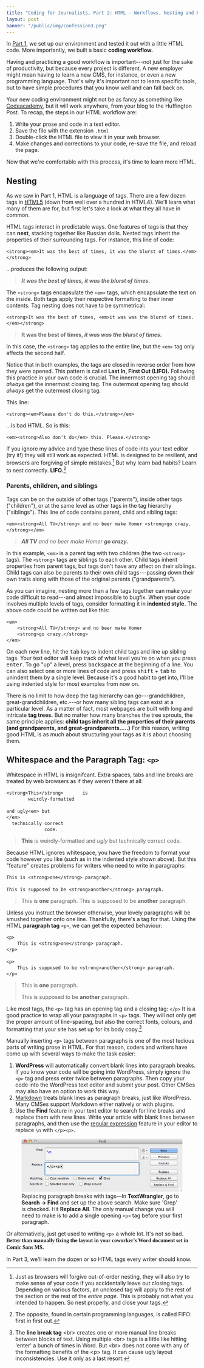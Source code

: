```yaml
---
title: "Coding for Journalists, Part 2: HTML — Workflows, Nesting and Paragraphs"
layout: post
banner: "/public/img/confession3.png"
---
```


In [Part 1](/2014/coding-for-journalists-p1/), we set up our environment and tested it out with a little HTML code. More importantly, we built a basic **coding workflow.**

Having and practicing a good workflow is important---not just for the sake of productivity, but because every project is different. A new employer might mean having to learn a new CMS, for instance, or even a new programming language. That's why it's important not to learn specific tools, but to have simple procedures that you know well and can fall back on.

<!--more-->

Your new coding environment might not be as fancy as something like [Codeacademy](http://www.codecademy.com), but it will work anywhere, from your blog to the Huffington Post. To recap, the steps in our HTML workflow are:

1. Write your prose and code in a text editor.
2. Save the file with the extension `.html`
3. Double-click the HTML file to view it in your web browser.
4. Make changes and corrections to your code, re-save the file, and reload the page.

Now that we're comfortable with this process, it's time to learn more HTML.

## Nesting

As we saw in Part 1, HTML is a language of tags. There are a few dozen tags in [HTML5](https://developer.mozilla.org/en/docs/Web/Guide/HTML/HTML5/HTML5_element_list) (down from well over a hundred in HTML4). We'll learn what many of them are for, but first let's take a look at what they all have in common.

HTML tags interact in predictable ways. One features of tags is that they can **nest**, stacking together like Russian dolls. Nested tags inherit the properties of their surrounding tags. For instance, this line of code:

    <strong><em>It was the best of times, it was the blurst of times.</em></strong>

...produces the following output:

><strong><em>It was the best of times, it was the blurst of times.</em></strong>

The `<strong>` tags encapsulate the `<em>` tags, which encapsulate the text on the inside. Both tags apply their respective formatting to their inner contents. Tag nesting does not have to be symmetrical:

    <strong>It was the best of times, <em>it was was the blurst of times.</em></strong>

><strong>It was the best of times, <em>it was was the blurst of times.</em></strong>

In this case, the `<strong>` tag applies to the entire line, but the `<em>` tag only affects the second half.

Notice that in both examples, the tags are closed in reverse order from how they were opened. This pattern is called **Last In, First Out (LIFO).** Following this practice in your own code is crucial. The innermost opening tag should *always* get the innermost closing tag. The outermost opening tag should *always* get the outermost closing tag.

This line:

    <strong><em>Please don't do this.</strong></em>

...is bad HTML. So is this:

    <em><strong>Also don't do</em> this. Please.</strong>

If you ignore my advice and type these lines of code into your text editor (try it!) they will still work as expected. HTML is designed to be resilient, and browsers are forgiving of simple mistakes.[^nesting] But why learn bad habits? Learn to nest correctly. **LIFO.**[^fifo]

### Parents, children, and siblings

Tags can be on the outside of other tags ("parents"), inside other tags ("children"), or at the same level as other tags in the tag hierarchy ("siblings"). This line of code contains parent, child and sibling tags:

    <em><strong>All TV</strong> and no beer make Homer <strong>go crazy.</strong></em>

><em><strong>All TV</strong> and no beer make Homer <strong>go crazy.</strong></em>

In this example, `<em>` is a parent tag with two children (the two `<strong>` tags). The `<strong>` tags are siblings to each other. Child tags inherit properties from parent tags, but tags don't have any affect on their siblings. Child tags can also be parents to their own child tags---passing down their own traits along with those of the original parents ("grandparents").

As you can imagine, nesting more than a few tags together can make your code  difficult to read---and almost impossible to bugfix. When your code involves multiple levels of tags, consider formatting it in **indented style.** The above code could be written out like this:

    <em>
        <strong>All TV</strong> and no beer make Homer
        <strong>go crazy.</strong>
    </em>

On each new line, hit the <kbd>tab</kbd> key to indent child tags and line up sibling tags. Your text editor will keep track of what level you're on when you press <kbd>enter</kbd>. To go "up" a level, press <kbd>backspace</kbd> at the beginning of a line. You can also select one or more lines of code and press <kbd>shift</kbd> + <kbd>tab</kbd> to unindent them by a single level. Because it's a good habit to get into, I'll be using indented style for most examples from now on.


There is no limit to how deep the tag hierarchy can go---grandchildren, great-grandchildren, etc.---or how many sibling tags can exist at a particular level. As a matter of fact, most webpages are built with long and intricate **tag trees.** But no matter how many branches the tree sprouts, the same principle applies: **child tags inherit all the properties of their parents (and grandparents, and great-grandparents.....)** For this reason, writing good HTML is as much about structuring your tags as it is about choosing them.


## Whitespace and the Paragraph Tag: `<p>`

Whitespace in HTML is insignifcant. Extra spaces, tabs and line breaks are treated by web browsers as if they weren't there at all:

    <strong>This</strong>       is
            weirdly-formatted

    and ugly<em> but
    </em>            
      technically correct
                  code.

<blockquote><strong>This</strong> is weirdly-formatted and <em>ugly</em> but technically correct code.</blockquote>

Because HTML ignores whitespace, you have the freedom to format your code however you like (such as in the indented style shown above). But this "feature" creates problems for writers who need to write in paragraphs:

    This is <strong>one</strong> paragraph.

    This is supposed to be <strong>another</strong> paragraph.
  
<blockquote>This is <strong>one</strong> paragraph. This is supposed to be <strong>another</strong> paragraph.</blockquote>

Unless you instruct the browser otherwise, your lovely  paragraphs will be smushed together onto one line. Thankfully, there's a tag for that. Using the HTML **paragraph tag** `<p>`, we can get the expected behaviour:

    <p>
        This is <strong>one</strong> paragraph.
    </p>
    
    <p>
        This is supposed to be <strong>another</strong> paragraph.
    </p>

<blockquote><p>This is <strong>one</strong> paragraph.</p><p>This is supposed to be <strong>another</strong> paragraph.</p></blockquote>

Like most tags, the `<p>` tag has an opening tag and a closing tag: `</p>` It is a good practice to wrap all your paragraphs in `<p>` tags. They will not only get the proper amount of line-spacing, but also the correct fonts, colours, and formatting that your site has set up for its body copy.[^br]

Manually inserting `<p>` tags between paragraphs is one of the most tedious parts of writing prose in HTML. For that reason, coders and writers have come up with several ways to make the task easier: 

1. **WordPress** will automatically convert blank lines into paragraph breaks. If you know your code will be going into WordPress, simply ignore the `<p>` tag and press enter twice between paragraphs. Then copy your code into the WordPress text editor and submit your post. Other CMSes may also have an option to work this way.
2. [Markdown](http://bywordapp.com/markdown/guide.html) treats blank lines as paragraph breaks, just like WordPress. Many CMSes support Markdown either natively or with plugins.
3. Use the **Find** feature in your text editor to search for line breaks and replace them with new lines. Write your article with blank lines between paragraphs, and then use the [regular expression](http://regex.bastardsbook.com) feature in your editor to replace `\n` with `</p><p>`.

<figure>
    <img src="/public/img/regexp.png">
    <figcaption><span class="elegant">Replacing paragraph breaks with tags&mdash;</span>In <strong>TextWrangler</strong>, go to <strong>Search -> Find</strong> and set up the above search. Make sure 'Grep' is checked. Hit <strong>Replace All</strong>. The only manual change you will need to make is to add a single opening <code>&lt;p&gt;</code> tag before your first paragraph.</figcaption>
</figure>

Or alternatively, just get used to writing `<p>` a whole lot. It's not so bad. <span style="font-family: 'comic sans ms'"><strong>Better than manually fixing the layout in your coworker's Word document set in Comic Sans MS.</strong></span>

In Part 3, we'll learn the dozen or so HTML tags every writer should know.

[^fifo]: The opposite, found in certain programming languages, is called FIFO: first in first out.


[^nesting]: Just as browsers will forgive out-of-order nesting, they will also try to make sense of your code if you accidentally leave out closing tags. Depending on various factors, an unclosed tag will apply to the rest of the section or the rest of the *entire page*. This is probably not what you intended to happen. So nest properly, and close your tags.

[^br]: The **line break tag** &lt;br&gt; creates one or more manual line breaks between blocks of text. Using multiple &lt;br&gt; tags is a little like hitting 'enter' a bunch of times in Word. But &lt;br&gt; does not come with any of the formatting benefits of the &lt;p&gt; tag. It can cause ugly layout inconsistencies. Use it only as a last resort.